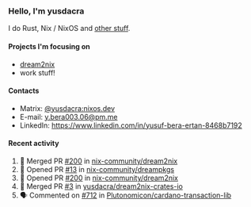 ### Hello, I'm yusdacra

I do Rust, Nix / NixOS and [other stuff](https://yusdacra.gitlab.io/about).

#### Projects I'm focusing on

- [dream2nix](https://github.com/nix-community/dream2nix)
- work stuff!

#### Contacts

- Matrix: [@yusdacra:nixos.dev](https://matrix.to/#/@yusdacra:nixos.dev)
- E-mail: y.bera003.06@pm.me
- LinkedIn: https://www.linkedin.com/in/yusuf-bera-ertan-8468b7192

#### Recent activity

<!--START_SECTION:activity-->
1. 🎉 Merged PR [#200](https://github.com/nix-community/dream2nix/pull/200) in [nix-community/dream2nix](https://github.com/nix-community/dream2nix)
2. 💪 Opened PR [#13](https://github.com/nix-community/dreampkgs/pull/13) in [nix-community/dreampkgs](https://github.com/nix-community/dreampkgs)
3. 💪 Opened PR [#200](https://github.com/nix-community/dream2nix/pull/200) in [nix-community/dream2nix](https://github.com/nix-community/dream2nix)
4. 🎉 Merged PR [#3](https://github.com/yusdacra/dream2nix-crates-io/pull/3) in [yusdacra/dream2nix-crates-io](https://github.com/yusdacra/dream2nix-crates-io)
5. 🗣 Commented on [#712](https://github.com/Plutonomicon/cardano-transaction-lib/issues/712) in [Plutonomicon/cardano-transaction-lib](https://github.com/Plutonomicon/cardano-transaction-lib)
<!--END_SECTION:activity-->
